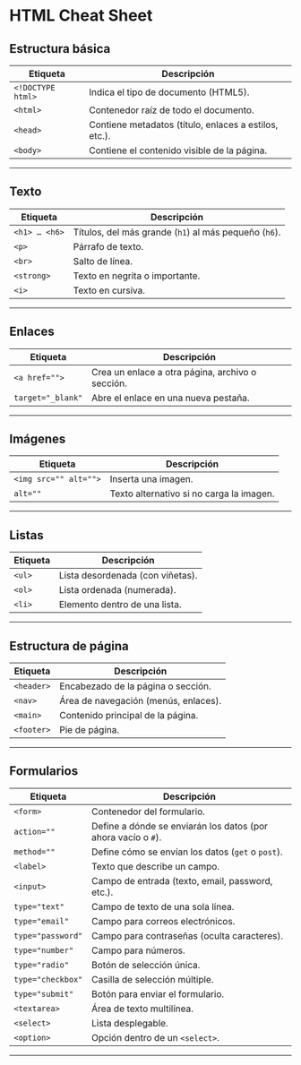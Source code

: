 # HTML Cheat Sheet

## Estructura básica
| Etiqueta | Descripción |
|----------|-------------|
| `<!DOCTYPE html>` | Indica el tipo de documento (HTML5). |
| `<html>` | Contenedor raíz de todo el documento. |
| `<head>` | Contiene metadatos (título, enlaces a estilos, etc.). |
| `<body>` | Contiene el contenido visible de la página. |

---

## Texto
| Etiqueta | Descripción |
|----------|-------------|
| `<h1> … <h6>` | Títulos, del más grande (`h1`) al más pequeño (`h6`). |
| `<p>` | Párrafo de texto. |
| `<br>` | Salto de línea. |
| `<strong>` | Texto en negrita o importante. |
| `<i>` | Texto en cursiva. |

---

## Enlaces
| Etiqueta | Descripción |
|----------|-------------|
| `<a href="">` | Crea un enlace a otra página, archivo o sección. |
| `target="_blank"` | Abre el enlace en una nueva pestaña. |

---

## Imágenes
| Etiqueta | Descripción |
|----------|-------------|
| `<img src="" alt="">` | Inserta una imagen. |
| `alt=""` | Texto alternativo si no carga la imagen. |

---

## Listas
| Etiqueta | Descripción |
|----------|-------------|
| `<ul>` | Lista desordenada (con viñetas). |
| `<ol>` | Lista ordenada (numerada). |
| `<li>` | Elemento dentro de una lista. |

---

## Estructura de página
| Etiqueta | Descripción |
|----------|-------------|
| `<header>` | Encabezado de la página o sección. |
| `<nav>` | Área de navegación (menús, enlaces). |
| `<main>` | Contenido principal de la página. |
| `<footer>` | Pie de página. |

---

## Formularios
| Etiqueta | Descripción |
|----------|-------------|
| `<form>` | Contenedor del formulario. |
| `action=""` | Define a dónde se enviarán los datos (por ahora vacío o `#`). |
| `method=""` | Define cómo se envían los datos (`get` o `post`). |
| `<label>` | Texto que describe un campo. |
| `<input>` | Campo de entrada (texto, email, password, etc.). |
| `type="text"` | Campo de texto de una sola línea. |
| `type="email"` | Campo para correos electrónicos. |
| `type="password"` | Campo para contraseñas (oculta caracteres). |
| `type="number"` | Campo para números. |
| `type="radio"` | Botón de selección única. |
| `type="checkbox"` | Casilla de selección múltiple. |
| `type="submit"` | Botón para enviar el formulario. |
| `<textarea>` | Área de texto multilínea. |
| `<select>` | Lista desplegable. |
| `<option>` | Opción dentro de un `<select>`. |

---
